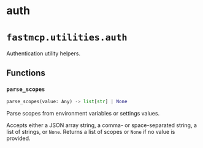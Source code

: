 # auth

# `fastmcp.utilities.auth`

Authentication utility helpers.

## Functions

### `parse_scopes` <sup><a href="https://github.com/jlowin/fastmcp/blob/main/src/fastmcp/utilities/auth.py#L9" target="_blank"><Icon icon="github" style="width: 14px; height: 14px;" /></a></sup>

```python
parse_scopes(value: Any) -> list[str] | None
```

Parse scopes from environment variables or settings values.

Accepts either a JSON array string, a comma- or space-separated string,
a list of strings, or `None`. Returns a list of scopes or `None` if
no value is provided.
